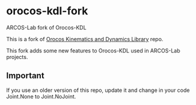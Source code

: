 # orocos-kdl-fork

ARCOS-Lab fork of Orocos-KDL

This is a fork of [Orocos Kinematics and Dynamics Library](https://github.com/orocos/orocos_kinematics_dynamics) repo. 

This fork adds some new features to Orocos-KDL used in ARCOS-Lab projects.

## Important

If you use an older version of this repo, update it and change in your code Joint.None to Joint.NoJoint.
